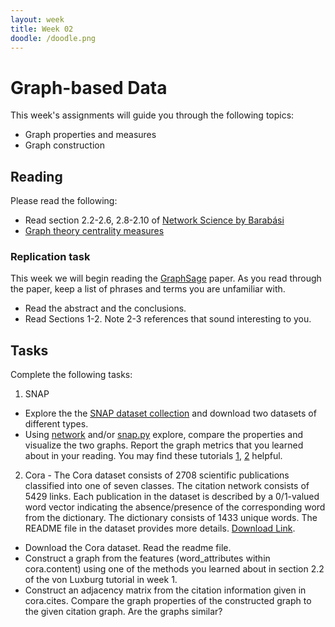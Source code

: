 ```yaml
---
layout: week
title: Week 02
doodle: /doodle.png
---
```


# Graph-based Data

This week's assignments will guide you through the following topics:
* Graph properties and measures
* Graph construction 

## Reading

Please read the following:
* Read section 2.2-2.6, 2.8-2.10 of [Network Science by Barabási](http://networksciencebook.com/chapter/2#networks-graphs)
* [Graph theory centrality measures](https://towardsdatascience.com/notes-on-graph-theory-centrality-measurements-e37d2e49550a)


### Replication task
This week we will begin reading the [GraphSage](https://www-cs.stanford.edu/~jure/pubs/graphsage-nips17.pdf) paper. As you read through the paper, keep a list of phrases and terms you are unfamiliar  with.
* Read the abstract and the conclusions.
* Read Sections 1-2. Note 2-3 references that sound interesting to you.

## Tasks

Complete the following tasks:
1. SNAP
* Explore the the [SNAP dataset collection](http://snap.stanford.edu/data/index.html) and download two datasets of different types.
* Using [network]( https://networkx.github.io/) and/or [snap.py]( http://snap.stanford.edu/snappy/index.html) explore, compare the properties and visualize the two graphs. Report the graph metrics that you learned about in your reading. You may find these tutorials [1](https://networkx.github.io/documentation/stable/tutorial.html), [2](http://snap.stanford.edu/proj/snap-www/SNAP-WWW15-part3.pdf) helpful.

2. Cora - 
The Cora dataset consists of 2708 scientific publications classified into one of seven classes. The citation network consists of 5429 links. Each publication in the dataset is described by a 0/1-valued word vector indicating the absence/presence of the corresponding word from the dictionary. The dictionary consists of 1433 unique words. The README file in the dataset provides more details.
[Download Link](https://linqs-data.soe.ucsc.edu/public/lbc/cora.tgz).
* Download the Cora dataset. Read the readme file. 
* Construct a graph from the features (word_attributes within cora.content) using one of the methods you learned about in section 2.2 of the von Luxburg tutorial in week 1.
* Construct an adjacency matrix from the citation information given in cora.cites. Compare the graph properties of the constructed graph to the given citation graph. Are the graphs similar?


